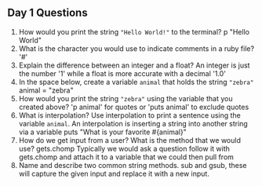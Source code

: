 ## Day 1 Questions

1. How would you print the string `"Hello World!"` to the terminal?
p "Hello World"
1. What is the character you would use to indicate comments in a ruby file?
'#'
1. Explain the difference between an integer and a float?
An integer is just the number '1' while a float is more accurate with a decimal '1.0'
1. In the space below, create a variable `animal` that holds the string `"zebra"`
animal = "zebra"
1. How would you print the string `"zebra"` using the variable that you created above?
'p animal' for quotes or 'puts animal' to exclude quotes
1. What is interpolation? Use interpolation to print a sentence using the variable `animal`.
An interpolation is inserting a string into another string via a variable
puts "What is your favorite #{animal}"
1. How do we get input from a user? What is the method that we would use?
gets.chomp Typically we would ask a question follow it with gets.chomp and attach it to a variable that we could then pull from
1. Name and describe two common string methods.
sub and gsub, these will capture the given input and replace it with a new input.
